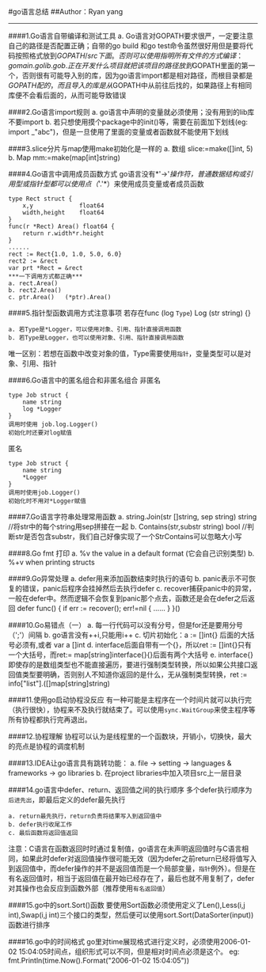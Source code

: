 #go语言总结
##Author：Ryan yang
***
####1.Go语言自带编译和测试工具
	a. Go语言对GOPATH要求很严，一定要注意自己的路径是否配置正确；自带的go build 和go test命令虽然很好用但是要将代码按照格式放到$GOPATH/src下面。否则可以使用指明所有文件的方式编译：go main.go lib.go
	b. 正在开发什么项目就把该项目的路径放到$GOPATH里面的第一个，否则很有可能导入别的库，因为go语言import都是相对路径，而根目录都是$GOPATH配的，而且导入的库是从$GOPATH中从前往后找的，如果路径上有相同库便不会看后面的，从而可能导致错误
	
####2.Go语言import规则
	a. go语言中声明的变量就必须使用；没有用到的lib库不要import
	b. 若只想使用摸个package中的init()等，需要在前面加下划线(eg: import _"abc")，但是一旦使用了里面的变量或者函数就不能使用下划线
	
####3.slice分片与map使用make初始化是一样的
	a. 数组 slice:=make([]int, 5)
	b. Map mm:=make(map[int]string)
	
####4.Go语言中调用成员函数方式
go语言没有*'->'*操作符，普通数据结构或引用型或指针型都可以使用点（*'.'*）来使用成员变量或者成员函数

	type Rect struct {
		x,y				float64
		width,height	float64
	}
	func(r *Rect) Area() float64 {
		return r.width*r.height
	}
	......
	rect := Rect{1.0, 1.0, 5.0, 6.0}
	rect2 := &rect
	var prt *Rect = &rect
	***一下调用方式都正确***
	a. rect.Area()
	b. rect2.Area()
	c. ptr.Area()	(*ptr).Area()
	
####5.指针型函数调用方式注意事项
若存在func (log `Type`) Log (str string) {}

	a. 若Type是*Logger，可以使用对象、引用、指针直接调用函数
	b. 若Type是Logger，也可以使用对象、引用、指针直接调用函数
唯一区别：若想在函数中改变对象的值，Type需要使用`指针`，变量类型可以是对象、引用、指针

####6.Go语言中的匿名组合和非匿名组合
非匿名

	type Job struct {
		name string
		log *Logger
	}
	调用时使用 job.log.Logger()
	初始化时还要对log赋值
匿名

	type Job struct {
		name string
		*Logger
	}
	调用时使用job.Logger()
	初始化时不用对*Logger赋值
	
####7.Go语言字符串处理常用函数
	a. string.Join(str []string, sep string) string //将str中的每个string用sep拼接在一起
	b. Contains(str,substr string) bool //判断str是否包含substr，我们自己好像实现了一个StrContains可以忽略大小写
	
####8.Go fmt 打印
	a. %v the value in a default format (它会自己识别类型)
	b. %+v when printing structs
	
####9.Go异常处理
	a. defer用来添加函数结束时执行的语句
	b. panic表示不可恢复的错误，panic后程序会挂掉然后去执行defer
	c. recover捕获panic中的异常，一般在defer中。然而逻辑不会恢复到panic那个点去，函数还是会在defer之后返回
	defer func() {
		if err := recover(); err!=nil {
			......
		}
	}()
	
####10.Go易错点（一）
	a. 每一行代码可以没有分号，但是for还是要用分号（';'）间隔
	b. go语言没有++i,只能用i++
	c. 切片初始化：a := []int{} 后面的大括号必须有,或者 var a []int
	d. interface后面自带有一个{}，所以ret := []int{}只有一个大括号，而ret:= map[string]interface{}{}后面有两个大括号 
	e. interface{}即使存的是数组类型也不能直接遍历，要进行强制类型转换，所以如果公共接口返回值类型要明确，否则别人不知道你返回的是什么，无从强制类型转换，ret := info["list"].([]map[string]string)
	
####11.使用go启动协程没反应
有一种可能是主程序在一个时间片就可以执行完（执行很快），协程来不及执行就结束了。可以使用`sync.WaitGroup`来使主程序等所有协程都执行完再退出。

####12.协程理解
协程可以认为是线程里的一个函数块，开销小，切换快，最大的亮点是协程的调度机制
	
####13.IDEA让go语言具有跳转功能：
	a. file -> setting -> languages & frameworks -> go libraries
	b. 在project libraries中加入项目src上一层目录
	
####14.go语言中defer、return、返回值之间的执行顺序
多个defer执行顺序为`后进先出`，即最后定义的defer最先执行

	a. return最先执行，return负责将结果写入到返回值中
	b. defer执行收尾工作
	c. 最后函数将返回值返回
	
注意：C语言在函数返回时时通过复制值，go语言在未声明返回值时与C语言相同，如果此时defer对返回值操作很可能无效（因为defer之前return已经将值写入到返回值中，而defer操作的并不是返回值而是一个局部变量，`指针`例外）。但是在有名返回值时，相当于返回值在最开始已经存在了，最后也就不用复制了，defer对其操作也会反应到函数外部（推荐使用`有名返回值`）

####15.go中的sort.Sort()函数
要使用Sort函数必须使用定义了Len(),Less(i,j int),Swap(i,j int)三个接口的类型，然后便可以使用sort.Sort(DataSorter(input))函数进行排序

####16.go中的时间格式
go里对time展现格式进行定义时，必须使用2006-01-02 15:04:05时间点，组织形式可以不同，但是相对时间点必须是这个。 eg: fmt.Println(time.Now().Format("2006-01-02 15:04:05"))